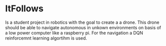 # ItFollows
Is a student project in robotics with the goal to create a a drone. This drone should be able to navigate autonomous in unkown environments on basis of a low power computer like a raspberry pi. For the navigation a DQN reinforcemnt learning algortihm is used.
